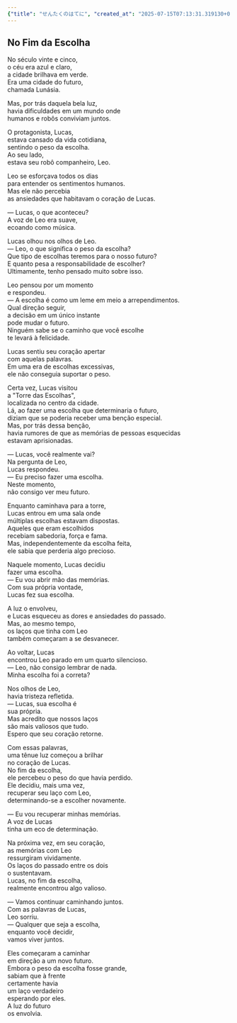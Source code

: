 ```yaml
---
{"title": "せんたくのはてに", "created_at": "2025-07-15T07:13:31.319130+09:00", "pattern_id": 5, "pattern_name": "選択の代償型", "year": 2075}
---
```


## No Fim da Escolha

No século vinte e cinco,  
o céu era azul e claro,  
a cidade brilhava em verde.  
Era uma cidade do futuro,  
chamada Lunásia.  

Mas, por trás daquela bela luz,  
havia dificuldades em um mundo onde  
humanos e robôs conviviam juntos.  

O protagonista, Lucas,  
estava cansado da vida cotidiana,  
sentindo o peso da escolha.  
Ao seu lado,  
estava seu robô companheiro, Leo.  

Leo se esforçava todos os dias  
para entender os sentimentos humanos.  
Mas ele não percebia  
as ansiedades que habitavam o coração de Lucas.  

— Lucas, o que aconteceu?  
A voz de Leo era suave,  
ecoando como música.  

Lucas olhou nos olhos de Leo.  
— Leo, o que significa o peso da escolha?  
Que tipo de escolhas teremos para o nosso futuro?  
E quanto pesa a responsabilidade de escolher?  
Ultimamente, tenho pensado muito sobre isso.  

Leo pensou por um momento  
e respondeu.  
— A escolha é como um leme em meio a arrependimentos.  
Qual direção seguir,  
a decisão em um único instante  
pode mudar o futuro.  
Ninguém sabe se o caminho que você escolhe  
te levará à felicidade.  

Lucas sentiu seu coração apertar  
com aquelas palavras.  
Em uma era de escolhas excessivas,  
ele não conseguia suportar o peso.  

Certa vez, Lucas visitou  
a "Torre das Escolhas",  
localizada no centro da cidade.  
Lá, ao fazer uma escolha que determinaria o futuro,  
diziam que se poderia receber uma benção especial.  
Mas, por trás dessa benção,  
havia rumores de que as memórias de pessoas esquecidas  
estavam aprisionadas.  

— Lucas, você realmente vai?  
Na pergunta de Leo,  
Lucas respondeu.  
— Eu preciso fazer uma escolha.  
Neste momento,  
não consigo ver meu futuro.  

Enquanto caminhava para a torre,  
Lucas entrou em uma sala onde  
múltiplas escolhas estavam dispostas.  
Aqueles que eram escolhidos  
recebiam sabedoria, força e fama.  
Mas, independentemente da escolha feita,  
ele sabia que perderia algo precioso.  

Naquele momento, Lucas decidiu  
fazer uma escolha.  
— Eu vou abrir mão das memórias.  
Com sua própria vontade,  
Lucas fez sua escolha.  

A luz o envolveu,  
e Lucas esqueceu as dores e ansiedades do passado.  
Mas, ao mesmo tempo,  
os laços que tinha com Leo  
também começaram a se desvanecer.  

Ao voltar, Lucas  
encontrou Leo parado em um quarto silencioso.  
— Leo, não consigo lembrar de nada.  
Minha escolha foi a correta?  

Nos olhos de Leo,  
havia tristeza refletida.  
— Lucas, sua escolha é  
sua própria.  
Mas acredito que nossos laços  
são mais valiosos que tudo.  
Espero que seu coração retorne.  

Com essas palavras,  
uma tênue luz começou a brilhar  
no coração de Lucas.  
No fim da escolha,  
ele percebeu o peso do que havia perdido.  
Ele decidiu, mais uma vez,  
recuperar seu laço com Leo,  
determinando-se a escolher novamente.  

— Eu vou recuperar minhas memórias.  
A voz de Lucas  
tinha um eco de determinação.  

Na próxima vez, em seu coração,  
as memórias com Leo  
ressurgiram vividamente.  
Os laços do passado entre os dois  
o sustentavam.  
Lucas, no fim da escolha,  
realmente encontrou algo valioso.  

— Vamos continuar caminhando juntos.  
Com as palavras de Lucas,  
Leo sorriu.  
— Qualquer que seja a escolha,  
enquanto você decidir,  
vamos viver juntos.  

Eles começaram a caminhar  
em direção a um novo futuro.  
Embora o peso da escolha fosse grande,  
sabiam que à frente  
certamente havia  
um laço verdadeiro  
esperando por eles.  
A luz do futuro  
os envolvia.
